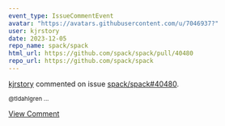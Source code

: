 ```yaml
---
event_type: IssueCommentEvent
avatar: "https://avatars.githubusercontent.com/u/7046937?"
user: kjrstory
date: 2023-12-05
repo_name: spack/spack
html_url: https://github.com/spack/spack/pull/40480
repo_url: https://github.com/spack/spack
---
```


<a href='https://github.com/kjrstory' target='_blank'>kjrstory</a> commented on issue <a href='https://github.com/spack/spack/pull/40480' target='_blank'>spack/spack#40480</a>.

<small>@tldahlgren...</small>

<a href='https://github.com/spack/spack/pull/40480' target='_blank'>View Comment</a>